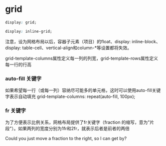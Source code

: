 # grid

``` css
display: grid;

display: inline-grid;

```
注意，设为网格布局以后，容器子元素（项目）的float、display: inline-block、display: table-cell、vertical-align和column-*等设置都将失效。



grid-template-columns属性定义每一列的列宽，grid-template-rows属性定义每一行的行高



### auto-fill 关键字
如果希望每一行（或每一列）容纳尽可能多的单元格，这时可以使用auto-fill关键字表示自动填充
grid-template-columns: repeat(auto-fill, 100px); 


### fr 关键字

为了方便表示比例关系，网格布局提供了fr关键字（fraction 的缩写，意为"片段"）。如果两列的宽度分别为1fr和2fr，就表示后者是前者的两倍

Could you just move a fraction to the right, so I can get by?
